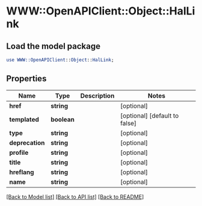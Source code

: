 # WWW::OpenAPIClient::Object::HalLink

## Load the model package
```perl
use WWW::OpenAPIClient::Object::HalLink;
```

## Properties
Name | Type | Description | Notes
------------ | ------------- | ------------- | -------------
**href** | **string** |  | [optional] 
**templated** | **boolean** |  | [optional] [default to false]
**type** | **string** |  | [optional] 
**deprecation** | **string** |  | [optional] 
**profile** | **string** |  | [optional] 
**title** | **string** |  | [optional] 
**hreflang** | **string** |  | [optional] 
**name** | **string** |  | [optional] 

[[Back to Model list]](../README.md#documentation-for-models) [[Back to API list]](../README.md#documentation-for-api-endpoints) [[Back to README]](../README.md)


